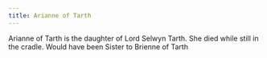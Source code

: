 ```yaml
---
title: Arianne of Tarth
---
```


Arianne of Tarth is the daughter of Lord Selwyn Tarth. She died while still in the cradle. Would have been Sister to Brienne of Tarth



